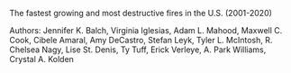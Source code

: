 The fastest growing and most destructive fires in the U.S. (2001-2020)

Authors: Jennifer K. Balch, Virginia Iglesias, Adam L. Mahood, Maxwell C. Cook, Cibele Amaral, Amy DeCastro, Stefan Leyk, Tyler L. McIntosh, R. Chelsea Nagy, Lise St. Denis, Ty Tuff, Erick Verleye, A. Park Williams, Crystal A. Kolden  
